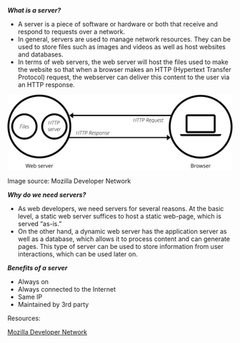 **_What is a server?_**



*   A server is a piece of software or hardware or both that receive and respond to requests over a network. 
*   In general, servers are used to manage network resources. They can be used to store files such as images and videos as well as host websites and databases.
*   In terms of web servers, the web server will host the files used to make the website so that when a browser makes an HTTP (Hypertext Transfer Protocol) request, the webserver can deliver this content to the user via an HTTP response.

![alt text](https://raw.githubusercontent.com/brada1703/server/master/web-server.svg "Logo Title Text 1")


Image source: Mozilla Developer Network

**_Why do we need servers?_**



*   As web developers, we need servers for several reasons. At the basic level, a static web server suffices to host a static web-page, which is served “as-is.”
*   On the other hand, a dynamic web server has the application server as well as a database, which allows it to process content and can generate pages. This type of server can be used to store information from user interactions, which can be used later on.

**_Benefits of a server_**

*   Always on
*   Always connected to the Internet
*   Same IP
*   Maintained by 3rd party

Resources:

[Mozilla Developer Network](https://developer.mozilla.org/en-US/docs/Learn/Common_questions/What_is_a_web_server)
